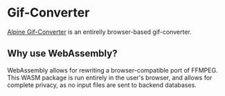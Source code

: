 # Gif-Converter
[Alpine Gif-Converter](https://gifmaker-nazarami20.vercel.app/) is an entirelly browser-based gif-converter. 

## Why use WebAssembly?
WebAssembly allows for rewriting a browser-compatible port of FFMPEG. This WASM package is run entirely in the user's browser, and allows for complete privacy, as no input files are sent to backend databases.
